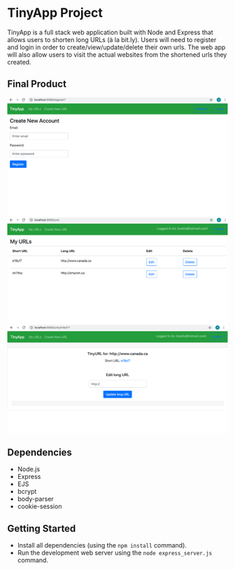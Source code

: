 # TinyApp Project

TinyApp is a full stack web application built with Node and Express that allows users to shorten long URLs (à la bit.ly). Users will need to register and login in order to create/view/update/delete their own urls. The web app will also allow users to visit the actual websites from the shortened urls they created.

## Final Product

!["screenshot of registration page"](https://github.com/doge33/tinyapp/blob/master/docs/register-page.png)
!["screenshot of urls page"](https://github.com/doge33/tinyapp/blob/master/docs/urls-page.png)
!["screenshot individual url page"](https://github.com/doge33/tinyapp/blob/master/docs/update-url-page.png)

## Dependencies

- Node.js
- Express
- EJS
- bcrypt
- body-parser
- cookie-session

## Getting Started

- Install all dependencies (using the `npm install` command).
- Run the development web server using the `node express_server.js` command.
